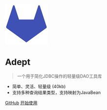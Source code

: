 ![logo](media/logo.png)

# Adept

> 一个用于简化JDBC操作的轻量级DAO工具库

- 简单、灵活、轻量级 (40kb)
- 支持多种查询结果类型，支持映射为JavaBean

[GitHub](https://github.com/blinkfox/adept/)
[开始使用](introduction)
